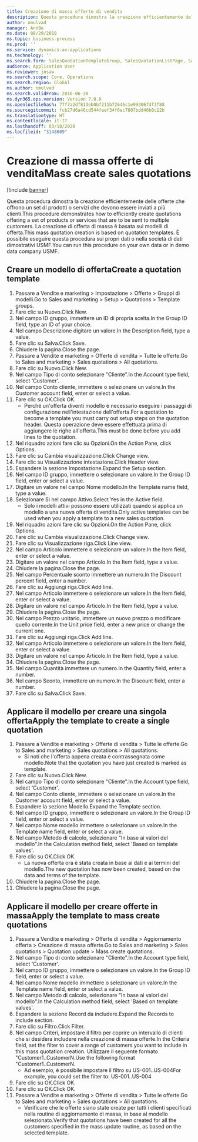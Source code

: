 ```yaml
---
title: Creazione di massa offerte di vendita
description: Questa procedura dimostra la creazione efficientemente delle offerte che offrono un set di prodotti o servizi che devono essere inviati a più clienti.
author: omulvad
manager: AnnBe
ms.date: 08/29/2018
ms.topic: business-process
ms.prod: ''
ms.service: dynamics-ax-applications
ms.technology: ''
ms.search.form: SalesQuotationTemplateGroup, SalesQuotationListPage, SalesCreateQuotation, SalesQuotationTable, SysQueryForm
audience: Application User
ms.reviewer: josaw
ms.search.scope: Core, Operations
ms.search.region: Global
ms.author: omulvad
ms.search.validFrom: 2016-06-30
ms.dyn365.ops.version: Version 7.0.0
ms.openlocfilehash: 77f7a2df813eb0bf211b72646c1e99306fdf3f88
ms.sourcegitcommit: fcb27d6a46cd544feef34f6ec7607bdd46b0c12b
ms.translationtype: HT
ms.contentlocale: it-IT
ms.lasthandoff: 03/18/2020
ms.locfileid: "3148609"
---
```

# <a name="mass-create-sales-quotations"></a><span data-ttu-id="ffd80-103">Creazione di massa offerte di vendita</span><span class="sxs-lookup"><span data-stu-id="ffd80-103">Mass create sales quotations</span></span>

[!include [banner](../../includes/banner.md)]

<span data-ttu-id="ffd80-104">Questa procedura dimostra la creazione efficientemente delle offerte che offrono un set di prodotti o servizi che devono essere inviati a più clienti.</span><span class="sxs-lookup"><span data-stu-id="ffd80-104">This procedure demonstrates how to efficiently create quotations offering a set of products or services that are to be sent to multiple customers.</span></span> <span data-ttu-id="ffd80-105">La creazione di offerta di massa è basata sui modelli di offerta.</span><span class="sxs-lookup"><span data-stu-id="ffd80-105">This mass quotation creation is based on quotation templates.</span></span> <span data-ttu-id="ffd80-106">È possibile eseguire questa procedura sui propri dati o nella società di dati dimostrativi USMF.</span><span class="sxs-lookup"><span data-stu-id="ffd80-106">You can run this procedure on your own data or in demo data company USMF.</span></span>


## <a name="create-a-quotation-template"></a><span data-ttu-id="ffd80-107">Creare un modello di offerta</span><span class="sxs-lookup"><span data-stu-id="ffd80-107">Create a quotation template</span></span>
1. <span data-ttu-id="ffd80-108">Passare a Vendite e marketing > Impostazione > Offerte > Gruppi di modelli.</span><span class="sxs-lookup"><span data-stu-id="ffd80-108">Go to Sales and marketing > Setup > Quotations > Template groups.</span></span>
2. <span data-ttu-id="ffd80-109">Fare clic su Nuovo.</span><span class="sxs-lookup"><span data-stu-id="ffd80-109">Click New.</span></span>
3. <span data-ttu-id="ffd80-110">Nel campo ID gruppo, immettere un ID di propria scelta.</span><span class="sxs-lookup"><span data-stu-id="ffd80-110">In the Group ID field, type an ID of your choice.</span></span>
4. <span data-ttu-id="ffd80-111">Nel campo Descrizione digitare un valore.</span><span class="sxs-lookup"><span data-stu-id="ffd80-111">In the Description field, type a value.</span></span>
5. <span data-ttu-id="ffd80-112">Fare clic su Salva.</span><span class="sxs-lookup"><span data-stu-id="ffd80-112">Click Save.</span></span>
6. <span data-ttu-id="ffd80-113">Chiudere la pagina.</span><span class="sxs-lookup"><span data-stu-id="ffd80-113">Close the page.</span></span>
7. <span data-ttu-id="ffd80-114">Passare a Vendite e marketing > Offerte di vendita > Tutte le offerte.</span><span class="sxs-lookup"><span data-stu-id="ffd80-114">Go to Sales and marketing > Sales quotations > All quotations.</span></span>
8. <span data-ttu-id="ffd80-115">Fare clic su Nuovo.</span><span class="sxs-lookup"><span data-stu-id="ffd80-115">Click New.</span></span>
9. <span data-ttu-id="ffd80-116">Nel campo Tipo di conto selezionare "Cliente".</span><span class="sxs-lookup"><span data-stu-id="ffd80-116">In the Account type field, select 'Customer'.</span></span>
10. <span data-ttu-id="ffd80-117">Nel campo Conto cliente, immettere o selezionare un valore.</span><span class="sxs-lookup"><span data-stu-id="ffd80-117">In the Customer account field, enter or select a value.</span></span>
11. <span data-ttu-id="ffd80-118">Fare clic su OK.</span><span class="sxs-lookup"><span data-stu-id="ffd80-118">Click OK.</span></span>
    * <span data-ttu-id="ffd80-119">Perché un'offerta diventi modello è necessario eseguire i passaggi di configurazione nell'intestazione dell'offerta.</span><span class="sxs-lookup"><span data-stu-id="ffd80-119">For a quotation to become a template you must carry out  setup steps on the quotation header.</span></span> <span data-ttu-id="ffd80-120">Questa operazione deve essere effettuata prima di aggiungere le righe all'offerta.</span><span class="sxs-lookup"><span data-stu-id="ffd80-120">This must be done before you add lines to the quotation.</span></span>   
12. <span data-ttu-id="ffd80-121">Nel riquadro azioni fare clic su Opzioni.</span><span class="sxs-lookup"><span data-stu-id="ffd80-121">On the Action Pane, click Options.</span></span>
13. <span data-ttu-id="ffd80-122">Fare clic su Cambia visualizzazione.</span><span class="sxs-lookup"><span data-stu-id="ffd80-122">Click Change view.</span></span>
14. <span data-ttu-id="ffd80-123">Fare clic su Visualizzazione intestazione.</span><span class="sxs-lookup"><span data-stu-id="ffd80-123">Click Header view.</span></span>
15. <span data-ttu-id="ffd80-124">Espandere la sezione Impostazione.</span><span class="sxs-lookup"><span data-stu-id="ffd80-124">Expand the Setup section.</span></span>
16. <span data-ttu-id="ffd80-125">Nel campo ID gruppo, immettere o selezionare un valore.</span><span class="sxs-lookup"><span data-stu-id="ffd80-125">In the Group ID field, enter or select a value.</span></span>
17. <span data-ttu-id="ffd80-126">Digitare un valore nel campo Nome modello.</span><span class="sxs-lookup"><span data-stu-id="ffd80-126">In the Template name field, type a value.</span></span>
18. <span data-ttu-id="ffd80-127">Selezionare Sì nel campo Attivo.</span><span class="sxs-lookup"><span data-stu-id="ffd80-127">Select Yes in the Active field.</span></span>
    * <span data-ttu-id="ffd80-128">Solo i modelli attivi possono essere utilizzati quando si applica un modello a una nuova offerta di vendita.</span><span class="sxs-lookup"><span data-stu-id="ffd80-128">Only active templates can be used when you apply a template to a new sales quotation.</span></span>  
19. <span data-ttu-id="ffd80-129">Nel riquadro azioni fare clic su Opzioni.</span><span class="sxs-lookup"><span data-stu-id="ffd80-129">On the Action Pane, click Options.</span></span>
20. <span data-ttu-id="ffd80-130">Fare clic su Cambia visualizzazione.</span><span class="sxs-lookup"><span data-stu-id="ffd80-130">Click Change view.</span></span>
21. <span data-ttu-id="ffd80-131">Fare clic su Visualizzazione riga.</span><span class="sxs-lookup"><span data-stu-id="ffd80-131">Click Line view.</span></span>
22. <span data-ttu-id="ffd80-132">Nel campo Articolo immettere o selezionare un valore.</span><span class="sxs-lookup"><span data-stu-id="ffd80-132">In the Item field, enter or select a value.</span></span>
23. <span data-ttu-id="ffd80-133">Digitare un valore nel campo Articolo.</span><span class="sxs-lookup"><span data-stu-id="ffd80-133">In the Item field, type a value.</span></span>
24. <span data-ttu-id="ffd80-134">Chiudere la pagina.</span><span class="sxs-lookup"><span data-stu-id="ffd80-134">Close the page.</span></span>
25. <span data-ttu-id="ffd80-135">Nel campo Percentuale sconto immettere un numero.</span><span class="sxs-lookup"><span data-stu-id="ffd80-135">In the Discount percent field, enter a number.</span></span>
26. <span data-ttu-id="ffd80-136">Fare clic su Aggiungi riga.</span><span class="sxs-lookup"><span data-stu-id="ffd80-136">Click Add line.</span></span>
27. <span data-ttu-id="ffd80-137">Nel campo Articolo immettere o selezionare un valore.</span><span class="sxs-lookup"><span data-stu-id="ffd80-137">In the Item field, enter or select a value.</span></span>
28. <span data-ttu-id="ffd80-138">Digitare un valore nel campo Articolo.</span><span class="sxs-lookup"><span data-stu-id="ffd80-138">In the Item field, type a value.</span></span>
29. <span data-ttu-id="ffd80-139">Chiudere la pagina.</span><span class="sxs-lookup"><span data-stu-id="ffd80-139">Close the page.</span></span>
30. <span data-ttu-id="ffd80-140">Nel campo Prezzo unitario, immettere un nuovo prezzo o modificare quello corrente.</span><span class="sxs-lookup"><span data-stu-id="ffd80-140">In the Unit price field, enter a new price or change the current one.</span></span>
31. <span data-ttu-id="ffd80-141">Fare clic su Aggiungi riga.</span><span class="sxs-lookup"><span data-stu-id="ffd80-141">Click Add line.</span></span>
32. <span data-ttu-id="ffd80-142">Nel campo Articolo immettere o selezionare un valore.</span><span class="sxs-lookup"><span data-stu-id="ffd80-142">In the Item field, enter or select a value.</span></span>
33. <span data-ttu-id="ffd80-143">Digitare un valore nel campo Articolo.</span><span class="sxs-lookup"><span data-stu-id="ffd80-143">In the Item field, type a value.</span></span>
34. <span data-ttu-id="ffd80-144">Chiudere la pagina.</span><span class="sxs-lookup"><span data-stu-id="ffd80-144">Close the page.</span></span>
35. <span data-ttu-id="ffd80-145">Nel campo Quantità immettere un numero.</span><span class="sxs-lookup"><span data-stu-id="ffd80-145">In the Quantity field, enter a number.</span></span>
36. <span data-ttu-id="ffd80-146">Nel campo Sconto, immettere un numero.</span><span class="sxs-lookup"><span data-stu-id="ffd80-146">In the Discount field, enter a number.</span></span>
37. <span data-ttu-id="ffd80-147">Fare clic su Salva.</span><span class="sxs-lookup"><span data-stu-id="ffd80-147">Click Save.</span></span>

## <a name="apply-the-template-to-create-a-single-quotation"></a><span data-ttu-id="ffd80-148">Applicare il modello per creare una singola offerta</span><span class="sxs-lookup"><span data-stu-id="ffd80-148">Apply the template to create a single quotation</span></span>
1. <span data-ttu-id="ffd80-149">Passare a Vendite e marketing > Offerte di vendita > Tutte le offerte.</span><span class="sxs-lookup"><span data-stu-id="ffd80-149">Go to Sales and marketing > Sales quotations > All quotations.</span></span>
    * <span data-ttu-id="ffd80-150">Si noti che l'offerta appena creata è contrassegnata come modello.</span><span class="sxs-lookup"><span data-stu-id="ffd80-150">Note that the quotation you have just created is marked as template.</span></span>  
2. <span data-ttu-id="ffd80-151">Fare clic su Nuovo.</span><span class="sxs-lookup"><span data-stu-id="ffd80-151">Click New.</span></span>
3. <span data-ttu-id="ffd80-152">Nel campo Tipo di conto selezionare "Cliente".</span><span class="sxs-lookup"><span data-stu-id="ffd80-152">In the Account type field, select 'Customer'.</span></span>
4. <span data-ttu-id="ffd80-153">Nel campo Conto cliente, immettere o selezionare un valore.</span><span class="sxs-lookup"><span data-stu-id="ffd80-153">In the Customer account field, enter or select a value.</span></span>
5. <span data-ttu-id="ffd80-154">Espandere la sezione Modello.</span><span class="sxs-lookup"><span data-stu-id="ffd80-154">Expand the Template section.</span></span>
6. <span data-ttu-id="ffd80-155">Nel campo ID gruppo, immettere o selezionare un valore.</span><span class="sxs-lookup"><span data-stu-id="ffd80-155">In the Group ID field, enter or select a value.</span></span>
7. <span data-ttu-id="ffd80-156">Nel campo Nome modello immettere o selezionare un valore.</span><span class="sxs-lookup"><span data-stu-id="ffd80-156">In the Template name field, enter or select a value.</span></span>
8. <span data-ttu-id="ffd80-157">Nel campo Metodo di calcolo, selezionare "In base ai valori del modello".</span><span class="sxs-lookup"><span data-stu-id="ffd80-157">In the Calculation method field, select 'Based on template values'.</span></span>
9. <span data-ttu-id="ffd80-158">Fare clic su OK.</span><span class="sxs-lookup"><span data-stu-id="ffd80-158">Click OK.</span></span>
    * <span data-ttu-id="ffd80-159">La nuova offerta ora è stata creata in base ai dati e ai termini del modello.</span><span class="sxs-lookup"><span data-stu-id="ffd80-159">The new quotation has now been created, based on the data and terms of the template.</span></span>  
10. <span data-ttu-id="ffd80-160">Chiudere la pagina.</span><span class="sxs-lookup"><span data-stu-id="ffd80-160">Close the page.</span></span>
11. <span data-ttu-id="ffd80-161">Chiudere la pagina.</span><span class="sxs-lookup"><span data-stu-id="ffd80-161">Close the page.</span></span>

## <a name="apply-the-template-to-mass-create-quotations"></a><span data-ttu-id="ffd80-162">Applicare il modello per creare offerte in massa</span><span class="sxs-lookup"><span data-stu-id="ffd80-162">Apply the template to mass create quotations</span></span>
1. <span data-ttu-id="ffd80-163">Passare a Vendite e marketing > Offerte di vendita > Aggiornamento offerta > Creazione di massa offerte.</span><span class="sxs-lookup"><span data-stu-id="ffd80-163">Go to Sales and marketing > Sales quotations > Quotation update > Mass create quotations.</span></span>
2. <span data-ttu-id="ffd80-164">Nel campo Tipo di conto selezionare "Cliente".</span><span class="sxs-lookup"><span data-stu-id="ffd80-164">In the Account type field, select 'Customer'.</span></span>
3. <span data-ttu-id="ffd80-165">Nel campo ID gruppo, immettere o selezionare un valore.</span><span class="sxs-lookup"><span data-stu-id="ffd80-165">In the Group ID field, enter or select a value.</span></span>
4. <span data-ttu-id="ffd80-166">Nel campo Nome modello immettere o selezionare un valore.</span><span class="sxs-lookup"><span data-stu-id="ffd80-166">In the Template name field, enter or select a value.</span></span>
5. <span data-ttu-id="ffd80-167">Nel campo Metodo di calcolo, selezionare "In base ai valori del modello".</span><span class="sxs-lookup"><span data-stu-id="ffd80-167">In the Calculation method field, select 'Based on template values'.</span></span>
6. <span data-ttu-id="ffd80-168">Espandere la sezione Record da includere.</span><span class="sxs-lookup"><span data-stu-id="ffd80-168">Expand the Records to include section.</span></span>
7. <span data-ttu-id="ffd80-169">Fare clic su Filtro.</span><span class="sxs-lookup"><span data-stu-id="ffd80-169">Click Filter.</span></span>
8. <span data-ttu-id="ffd80-170">Nel campo Criteri, impostare il filtro per coprire un intervallo di clienti che si desidera includere nella creazione di massa offerte.</span><span class="sxs-lookup"><span data-stu-id="ffd80-170">In the Criteria field, set the filter to cover a range of customers you want to include in this mass quotation creation.</span></span> <span data-ttu-id="ffd80-171">Utilizzare il seguente formato "Customer1..CustomerN.</span><span class="sxs-lookup"><span data-stu-id="ffd80-171">Use the following format "Customer1..CustomerN.</span></span>
    * <span data-ttu-id="ffd80-172">Ad esempio, è possibile impostare il filtro su US-001..US-004</span><span class="sxs-lookup"><span data-stu-id="ffd80-172">For example, you could set the filter to: US-001..US-004</span></span>  
9. <span data-ttu-id="ffd80-173">Fare clic su OK.</span><span class="sxs-lookup"><span data-stu-id="ffd80-173">Click OK.</span></span>
10. <span data-ttu-id="ffd80-174">Fare clic su OK.</span><span class="sxs-lookup"><span data-stu-id="ffd80-174">Click OK.</span></span>
11. <span data-ttu-id="ffd80-175">Passare a Vendite e marketing > Offerte di vendita > Tutte le offerte.</span><span class="sxs-lookup"><span data-stu-id="ffd80-175">Go to Sales and marketing > Sales quotations > All quotations.</span></span>
    * <span data-ttu-id="ffd80-176">Verificare che le offerte siano state create per tutti i clienti specificati nella routine di aggiornamento di massa, in base al modello selezionato.</span><span class="sxs-lookup"><span data-stu-id="ffd80-176">Verify that quotations have been created for all the customers specified in the mass update routine, as based on the selected template.</span></span>  

